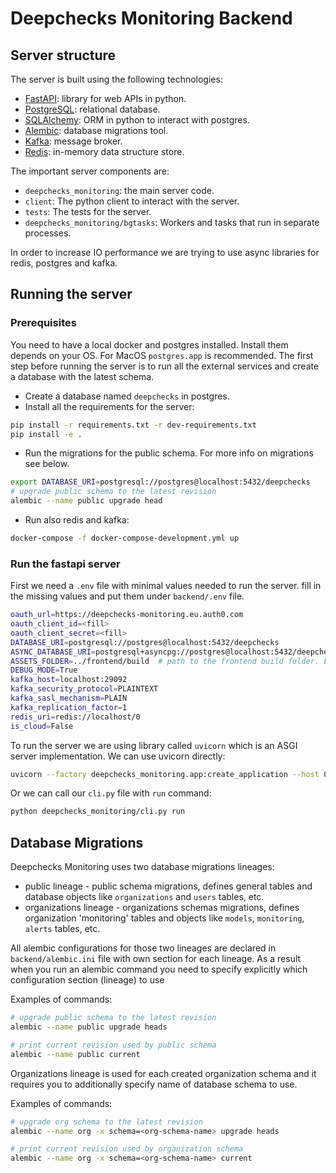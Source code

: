 <!--
  ~ ----------------------------------------------------------------------------
  ~ Copyright (C) 2021-2022 Deepchecks (https://www.deepchecks.com)
  ~
  ~ This file is part of Deepchecks.
  ~ Deepchecks is distributed under the terms of the GNU Affero General
  ~ Public License (version 3 or later).
  ~ You should have received a copy of the GNU Affero General Public License
  ~ along with Deepchecks.  If not, see <http://www.gnu.org/licenses/>.
  ~ ----------------------------------------------------------------------------
-->

# Deepchecks Monitoring Backend

## Server structure

The server is built using the following technologies: 
- [FastAPI](https://fastapi.tiangolo.com/): library for web APIs in python.
- [PostgreSQL](https://www.postgresql.org/): relational database.
- [SQLAlchemy](https://www.sqlalchemy.org/): ORM in python to interact with postgres.
- [Alembic](https://alembic.sqlalchemy.org/en/latest/): database migrations tool.
- [Kafka](https://kafka.apache.org/): message broker.
- [Redis](https://redis.io/): in-memory data structure store.

The important server components are:
- `deepchecks_monitoring`: the main server code.
- `client`: The python client to interact with the server.
- `tests`: The tests for the server.
- `deepchecks_monitoring/bgtasks`: Workers and tasks that run in separate processes.

In order to increase IO performance we are trying to use async libraries for redis, postgres and kafka.

## Running the server

### Prerequisites

You need to have a local docker and postgres installed. Install them depends on your OS. For MacOS `postgres.app` is recommended.
The first step before running the server is to run all the external services and create a database with the latest
schema.

- Create a database named `deepchecks` in postgres.
- Install all the requirements for the server:
```bash
pip install -r requirements.txt -r dev-requirements.txt
pip install -e .
```
- Run the migrations for the public schema. For more info on migrations see below.
```bash
export DATABASE_URI=postgresql://postgres@localhost:5432/deepchecks
# upgrade public schema to the latest revision
alembic --name public upgrade head
```
- Run also redis and kafka:
```bash
docker-compose -f docker-compose-development.yml up
```

### Run the fastapi server

First we need a `.env` file with minimal values needed to run the server. fill in the missing values and put them under
`backend/.env` file.

```bash
oauth_url=https://deepchecks-monitoring.eu.auth0.com
oauth_client_id=<fill>
oauth_client_secret=<fill>
DATABASE_URI=postgresql://postgres@localhost:5432/deepchecks
ASYNC_DATABASE_URI=postgresql+asyncpg://postgres@localhost:5432/deepchecks
ASSETS_FOLDER=../frontend/build  # path to the frontend build folder. Either build the frontend or delete this line.
DEBUG_MODE=True
kafka_host=localhost:29092
kafka_security_protocol=PLAINTEXT
kafka_sasl_mechanism=PLAIN
kafka_replication_factor=1
redis_uri=redis://localhost/0
is_cloud=False
```

To run the server we are using library called `uvicorn` which is an ASGI server implementation. 
We can use uvicorn directly:
```bash
uvicorn --factory deepchecks_monitoring.app:create_application --host 0.0.0.0 --workers 4 --log-level warning --proxy-headers --forwarded-allow-ips '*'
```
Or we can call our `cli.py` file with `run` command:
```bash
python deepchecks_monitoring/cli.py run
```

## Database Migrations

Deepchecks Monitoring uses two database migrations lineages:

+ public lineage - public schema migrations, defines general tables and database objects like `organizations` and `users` tables, etc.
+ organizations lineage - organizations schemas migrations, defines organization 'monitoring' tables and objects like `models`, `monitoring`, `alerts` tables, etc.


All alembic configurations for those two lineages are declared in `backend/alembic.ini` file with own section for each lineage. As a result when you run an alembic command you need to specify explicitly which configuration section (lineage) to use


Examples of commands:

```bash
# upgrade public schema to the latest revision
alembic --name public upgrade heads

# print current revision used by public schema
alembic --name public current
```


Organizations lineage is used for each created organization schema and it requires you to additionally specify name of database schema to use.


Examples of commands:

```bash
# upgrade org schema to the latest revision
alembic --name org -x schema=<org-schema-name> upgrade heads

# print current revision used by organization schema
alembic --name org -x schema=<org-schema-name> current
```

